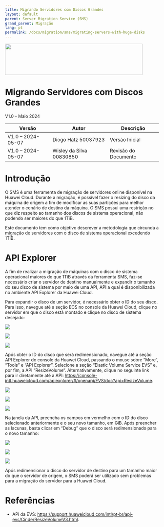 ```yaml
---
title: Migrando Servidores com Discos Grandes
layout: default
parent: Server Migration Service (SMS)
grand_parent: Migração
lang: pt
permalink: /docs/migration/sms/migrating-servers-with-huge-disks
---
```

<img width="450px" height="102px" src="https://console-static.huaweicloud.com/static/authui/20210202115135/public/custom/images/logo-en.svg">

# Migrando Servidores com Discos Grandes

V1.0 – Maio 2024

| **Versão**        | **Autor**                | **Descrição**        |
| ----------------- | ------------------------ | -------------------- |
| V1.0 – 2024-05-07 | Diogo Hatz 50037923      | Versão Inicial       |
| V1.0 – 2024-05-07 | Wisley da Silva 00830850 | Revisão do Documento |

# Introdução

O SMS é uma ferramenta de migração de servidores online disponível na
Huawei Cloud. Durante a migração, é possível fazer o resizing do disco
da máquina de origem a fim de modificar as suas partições para melhor
atender o cenário de destino da máquina. O SMS possui uma restrição no
que diz respeito ao tamanho dos discos de sistema operacional, não
podendo ser maiores do que 1TiB.

Este documento tem como objetivo descrever a metodologia que circunda a
migração de servidores com o disco de sistema operacional excedendo
1TiB.

# API Explorer

A fim de realizar a migração de máquinas com o disco de sistema
operacional maiores do que 1TiB através da ferramenta SMS, faz-se
necessário criar o servidor de destino manualmente e expandir o tamanho
do seu disco de sistema por meio de uma API, API a qual é
disponibilizada no ambiente API Explorer da Huawei Cloud.

Para expandir o disco de um servidor, é necessário obter o ID do seu
disco. Para isso, navegue até a seção ECS no console da Huawei Cloud,
clique no servidor em que o disco está montado e clique no disco de
sistema desejado:

![](/huaweicloud-knowledge-base/assets/images/migration/sms/migrating-servers-with-huge-disks/image3.png)

![](/huaweicloud-knowledge-base/assets/images/migration/sms/migrating-servers-with-huge-disks/image4.png)

![](/huaweicloud-knowledge-base/assets/images/migration/sms/migrating-servers-with-huge-disks/image5.png)

Após obter o ID do disco que será redimensionado, navegue até a seção
API Explorer do console da Huawei Cloud, passando o mouse sobre “More”,
“Tools” e “API Explorer”. Selecione a seção “Elastic Volume Service
EVS” e, por fim, a API “ResizeVolume”. Alternativamente, clique no
seguinte link para ir diretamente até a API:
<https://console-intl.huaweicloud.com/apiexplorer/#/openapi/EVS/doc?api=ResizeVolume>.

![](/huaweicloud-knowledge-base/assets/images/migration/sms/migrating-servers-with-huge-disks/image6.png)

![](/huaweicloud-knowledge-base/assets/images/migration/sms/migrating-servers-with-huge-disks/image7.png)

![](/huaweicloud-knowledge-base/assets/images/migration/sms/migrating-servers-with-huge-disks/image8.png)

Na janela da API, preencha os campos em vermelho com o ID do disco
selecionado anteriormente e o seu novo tamanho, em GiB. Após preencher
as lacunas, basta clicar em “Debug” que o disco será redimensionado para
o novo tamanho:

![](/huaweicloud-knowledge-base/assets/images/migration/sms/migrating-servers-with-huge-disks/image9.png)

![](/huaweicloud-knowledge-base/assets/images/migration/sms/migrating-servers-with-huge-disks/image10.png)

![](/huaweicloud-knowledge-base/assets/images/migration/sms/migrating-servers-with-huge-disks/image11.png)

Após redimensionar o disco do servidor de destino para um tamanho maior
do que o servidor de origem, o SMS poderá ser utilizado sem problemas
para a migração do servidor para a Huawei Cloud.

# Referências

  - API da EVS:
    <https://support.huaweicloud.com/intl/pt-br/api-evs/CinderResizeVolumeV3.html>.
